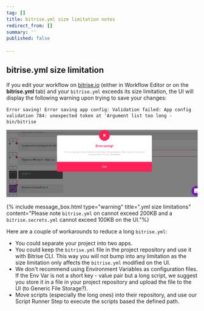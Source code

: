 ```yaml
---
tag: []
title: bitrise.yml size limitation notes
redirect_from: []
summary: ''
published: false

---
```

## bitrise.yml size limitation

If you edit your workflow on [bitrise.io](https://www.bitrise.io/) (either in Workflow Editor or on the **bitrise.yml** tab) and your `bitrise.yml` exceeds its size limitation, the UI will display the following warning upon trying to save your changes:

    Error saving! Error saving app config: Validation failed: App config validation 784: unexpected token at 'Argument list too long - bin/bitrise

![](/img/yml-size-limit.png)

{% include message_box.html type="warning" title=".yml size limitations" content="Please note `bitrise.yml` on cannot exceed 200KB and a `bitrise.secrets.yml` cannot exceed 100KB on the UI."%}

Here are a couple of workarounds to reduce a long `bitrise.yml`:

* You could separate your project into two apps.
* You could keep the `bitrise.yml` file in the project repository and use it with Bitrise CLI. This way you will not bump into any limitation as the size limitation only affects the `bitrise.yml` modified on the UI.
* We don't recommend using Environment Variables as configuration files. If the Env Var is not a short key - value pair but a long script, we suggest you store it in a file in your project repository and upload the file to the UI (to Generic File Storage?).
* Move scripts (especially the long ones) into their repository, and use our Script Runner Step to execute the scripts based the defined path.